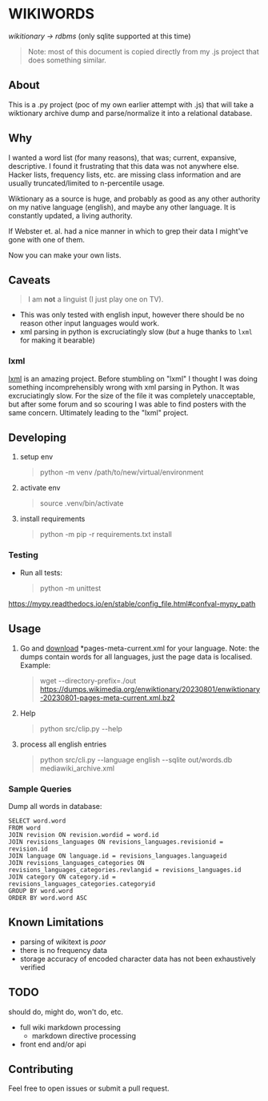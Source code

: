 # WIKIWORDS

_wikitionary -> rdbms_ (only sqlite supported at this time)

> Note: most of this document is copied directly from my .js project that does
> something similar.

## About

This is a .py project (poc of my own earlier attempt with .js) that will take a wiktionary archive dump and parse/normalize it into a relational database.


## Why

I wanted a word list (for many reasons), that was; current, expansive, descriptive. I found it frustrating that this data was not anywhere else. Hacker lists, frequency lists, etc. are missing class information and are usually truncated/limited to n-percentile usage.

Wiktionary as a source is huge, and probably as good as any other authority on my native language (english), and maybe any other language. It is constantly updated, a living authority.

If Webster et. al. had a nice manner in which to grep their data I might've gone with one of them.

Now you can make your own lists.

## Caveats

> I am **not** a linguist (I just play one on TV).

- This was only tested with english input, however there should be no reason other input languages would work.
- xml parsing in python is excruciatingly slow (_but_ a huge thanks to `lxml` for making it bearable)

### lxml

[lxml](https://lxml.de/) is an amazing project. Before stumbling on "lxml" I thought I was doing something incomprehensibly wrong with xml parsing in Python. It was excruciatingly slow. For the size of the file it was completely unacceptable, but after some forum and so scouring I was able to find posters with the same concern. Ultimately leading to the "lxml" project.

## Developing

1. setup env
    > python -m venv /path/to/new/virtual/environment
2. activate env
    > source .venv/bin/activate
3. install requirements
    > python -m pip -r requirements.txt install

### Testing

* Run all tests:
    > python -m unittest


https://mypy.readthedocs.io/en/stable/config_file.html#confval-mypy_path

## Usage

1. Go and [download](https://dumps.wikimedia.org/) *pages-meta-current.xml for your language. Note: the dumps contain words for all languages, just the page data is localised. Example:

    > wget --directory-prefix=./out https://dumps.wikimedia.org/enwiktionary/20230801/enwiktionary-20230801-pages-meta-current.xml.bz2

2. Help
    > python src/clip.py --help

3. process all english entries
    > python src/cli.py --language english --sqlite out/words.db mediawiki_archive.xml

### Sample Queries

Dump all words in database:
```
SELECT word.word
FROM word
JOIN revision ON revision.wordid = word.id
JOIN revisions_languages ON revisions_languages.revisionid = revision.id
JOIN language ON language.id = revisions_languages.languageid
JOIN revisions_languages_categories ON revisions_languages_categories.revlangid = revisions_languages.id
JOIN category ON category.id = revisions_languages_categories.categoryid
GROUP BY word.word
ORDER BY word.word ASC
```

## Known Limitations

* parsing of wikitext is _poor_
* there is no frequency data
* storage accuracy of encoded character data has not been exhaustively verified

## TODO

should do, might do, won't do, etc.

* full wiki markdown processing
    * markdown directive processing
* front end and/or api

## Contributing

Feel free to open issues or submit a pull request.